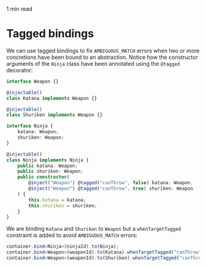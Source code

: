 <p id="reading-time-action-id" align="left">1 min read</p>

# Tagged bindings

We can use tagged bindings to fix `AMBIGUOUS_MATCH` errors when two or more
concretions have been bound to an abstraction. Notice how the  constructor
arguments of the `Ninja` class have been annotated using the `@tagged` decorator:

```ts
interface Weapon {}

@injectable()
class Katana implements Weapon {}

@injectable()
class Shuriken implements Weapon {}

interface Ninja {
    katana: Weapon;
    shuriken: Weapon;
}

@injectable()
class Ninja implements Ninja {
    public katana: Weapon;
    public shuriken: Weapon;
    public constructor(
        @inject("Weapon") @tagged("canThrow", false) katana: Weapon,
        @inject("Weapon") @tagged("canThrow", true) shuriken: Weapon
    ) {
        this.katana = katana;
        this.shuriken = shuriken;
    }
}
```

We are binding `Katana` and `Shuriken` to `Weapon` but a `whenTargetTagged`
constraint is added to avoid `AMBIGUOUS_MATCH` errors:

```ts
container.bind<Ninja>(ninjaId).to(Ninja);
container.bind<Weapon>(weaponId).to(Katana).whenTargetTagged("canThrow", false);
container.bind<Weapon>(weaponId).to(Shuriken).whenTargetTagged("canThrow", true);
```
